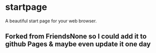 # startpage

A beautiful start page for your web browser.
## Forked from FriendsNone so I could add it to github Pages & maybe even update it one day
